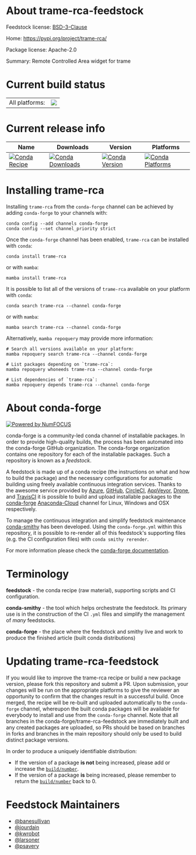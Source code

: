 About trame-rca-feedstock
=========================

Feedstock license: [BSD-3-Clause](https://github.com/conda-forge/trame-rca-feedstock/blob/main/LICENSE.txt)

Home: https://pypi.org/project/trame-rca/

Package license: Apache-2.0

Summary: Remote Controlled Area widget for trame

Current build status
====================


<table><tr><td>All platforms:</td>
    <td>
      <a href="https://dev.azure.com/conda-forge/feedstock-builds/_build/latest?definitionId=18601&branchName=main">
        <img src="https://dev.azure.com/conda-forge/feedstock-builds/_apis/build/status/trame-rca-feedstock?branchName=main">
      </a>
    </td>
  </tr>
</table>

Current release info
====================

| Name | Downloads | Version | Platforms |
| --- | --- | --- | --- |
| [![Conda Recipe](https://img.shields.io/badge/recipe-trame--rca-green.svg)](https://anaconda.org/conda-forge/trame-rca) | [![Conda Downloads](https://img.shields.io/conda/dn/conda-forge/trame-rca.svg)](https://anaconda.org/conda-forge/trame-rca) | [![Conda Version](https://img.shields.io/conda/vn/conda-forge/trame-rca.svg)](https://anaconda.org/conda-forge/trame-rca) | [![Conda Platforms](https://img.shields.io/conda/pn/conda-forge/trame-rca.svg)](https://anaconda.org/conda-forge/trame-rca) |

Installing trame-rca
====================

Installing `trame-rca` from the `conda-forge` channel can be achieved by adding `conda-forge` to your channels with:

```
conda config --add channels conda-forge
conda config --set channel_priority strict
```

Once the `conda-forge` channel has been enabled, `trame-rca` can be installed with `conda`:

```
conda install trame-rca
```

or with `mamba`:

```
mamba install trame-rca
```

It is possible to list all of the versions of `trame-rca` available on your platform with `conda`:

```
conda search trame-rca --channel conda-forge
```

or with `mamba`:

```
mamba search trame-rca --channel conda-forge
```

Alternatively, `mamba repoquery` may provide more information:

```
# Search all versions available on your platform:
mamba repoquery search trame-rca --channel conda-forge

# List packages depending on `trame-rca`:
mamba repoquery whoneeds trame-rca --channel conda-forge

# List dependencies of `trame-rca`:
mamba repoquery depends trame-rca --channel conda-forge
```


About conda-forge
=================

[![Powered by
NumFOCUS](https://img.shields.io/badge/powered%20by-NumFOCUS-orange.svg?style=flat&colorA=E1523D&colorB=007D8A)](https://numfocus.org)

conda-forge is a community-led conda channel of installable packages.
In order to provide high-quality builds, the process has been automated into the
conda-forge GitHub organization. The conda-forge organization contains one repository
for each of the installable packages. Such a repository is known as a *feedstock*.

A feedstock is made up of a conda recipe (the instructions on what and how to build
the package) and the necessary configurations for automatic building using freely
available continuous integration services. Thanks to the awesome service provided by
[Azure](https://azure.microsoft.com/en-us/services/devops/), [GitHub](https://github.com/),
[CircleCI](https://circleci.com/), [AppVeyor](https://www.appveyor.com/),
[Drone](https://cloud.drone.io/welcome), and [TravisCI](https://travis-ci.com/)
it is possible to build and upload installable packages to the
[conda-forge](https://anaconda.org/conda-forge) [Anaconda-Cloud](https://anaconda.org/)
channel for Linux, Windows and OSX respectively.

To manage the continuous integration and simplify feedstock maintenance
[conda-smithy](https://github.com/conda-forge/conda-smithy) has been developed.
Using the ``conda-forge.yml`` within this repository, it is possible to re-render all of
this feedstock's supporting files (e.g. the CI configuration files) with ``conda smithy rerender``.

For more information please check the [conda-forge documentation](https://conda-forge.org/docs/).

Terminology
===========

**feedstock** - the conda recipe (raw material), supporting scripts and CI configuration.

**conda-smithy** - the tool which helps orchestrate the feedstock.
                   Its primary use is in the construction of the CI ``.yml`` files
                   and simplify the management of *many* feedstocks.

**conda-forge** - the place where the feedstock and smithy live and work to
                  produce the finished article (built conda distributions)


Updating trame-rca-feedstock
============================

If you would like to improve the trame-rca recipe or build a new
package version, please fork this repository and submit a PR. Upon submission,
your changes will be run on the appropriate platforms to give the reviewer an
opportunity to confirm that the changes result in a successful build. Once
merged, the recipe will be re-built and uploaded automatically to the
`conda-forge` channel, whereupon the built conda packages will be available for
everybody to install and use from the `conda-forge` channel.
Note that all branches in the conda-forge/trame-rca-feedstock are
immediately built and any created packages are uploaded, so PRs should be based
on branches in forks and branches in the main repository should only be used to
build distinct package versions.

In order to produce a uniquely identifiable distribution:
 * If the version of a package **is not** being increased, please add or increase
   the [``build/number``](https://docs.conda.io/projects/conda-build/en/latest/resources/define-metadata.html#build-number-and-string).
 * If the version of a package **is** being increased, please remember to return
   the [``build/number``](https://docs.conda.io/projects/conda-build/en/latest/resources/define-metadata.html#build-number-and-string)
   back to 0.

Feedstock Maintainers
=====================

* [@banesullivan](https://github.com/banesullivan/)
* [@jourdain](https://github.com/jourdain/)
* [@kwrobot](https://github.com/kwrobot/)
* [@larsoner](https://github.com/larsoner/)
* [@psavery](https://github.com/psavery/)

